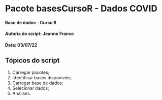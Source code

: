 # Pacote basesCursoR - Dados COVID

#### Base de dados - Curso R
#### Autoria do script: Jeanne Franco
#### Data: 03/07/22

## Tópicos do script

1. Carregar pacotes;
2. Identificar bases disponíveis;
3. Carregar base de dados;
4. Selecionar dados;
5. Análises.
